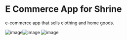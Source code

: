 # E Commerce App for Shrine

e-commerce app that sells clothing and home goods.

![image](https://user-images.githubusercontent.com/63197899/147861330-81a70e46-f35b-40c8-b57b-ebb9cf0027b8.png)![image](https://user-images.githubusercontent.com/63197899/147861283-4534f608-74c0-4c94-b129-347ebc4f0e42.png) 
![image](https://user-images.githubusercontent.com/63197899/147861290-2c206ee9-5a70-4100-9b14-631f5fdd3e66.png)



